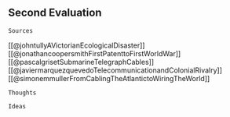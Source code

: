 ## Second Evaluation
`Sources`

[[@johntullyAVictorianEcologicalDisaster]]
[[@jonathancoopersmithFirstPatenttoFirstWorldWar]]
[[@pascalgrisetSubmarineTelegraphCables]]
[[@javiermarquezquevedoTelecommunicationandColonialRivalry]]
[[@simonemmullerFromCablingTheAtlantictoWiringTheWorld]]

`Thoughts`

`Ideas`
